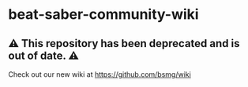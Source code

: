 # beat-saber-community-wiki

## ⚠ This repository has been deprecated and is out of date. ⚠
Check out our new wiki at https://github.com/bsmg/wiki
